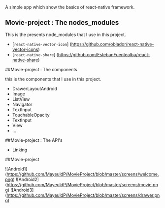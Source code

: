 A simple app which show the basics of react-native framework.

## Movie-project : The nodes_modules

This is the presents node_modules that I use in this project.

* [`react-native-vector-icon`] (https://github.com/oblador/react-native-vector-icons)
* [`react-native-share`] (https://github.com/EstebanFuentealba/react-native-share)

##Movie-project : The components

this is the components that I use in this project.

* DrawerLayoutAndroid
* Image
* ListView
* Navigator
* TextInput
* TouchableOpacity
* TextInput
* View
* ...

##Movie-project : The API's

* Linking

##Movie-project

![Android1] (https://github.com/MayeuldP/MovieProject/blob/master/screens/welcome.png)
![Android2] (https://github.com/MayeuldP/MovieProject/blob/master/screens/movie.png)
![Android3] (https://github.com/MayeuldP/MovieProject/blob/master/screens/drawer.png)